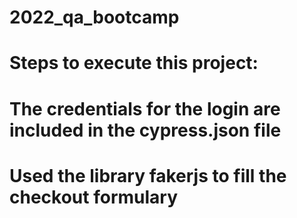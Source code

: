# 2022_qa_bootcamp
# Steps to execute this project:
# The credentials for the login are included in the cypress.json file
# Used the library fakerjs to fill the checkout formulary 